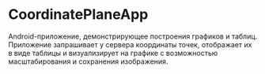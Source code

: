 # CoordinatePlaneApp
Android-приложение, демонстрирующее  построения графиков и таблиц. Приложение запрашивает у сервера координаты точек, отображает их в виде таблицы и визуализирует на графике с возможностью масштабирования и сохранения изображения.
